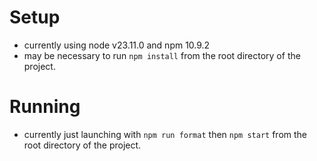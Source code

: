 # Setup
- currently using node v23.11.0 and npm 10.9.2
- may be necessary to run `npm install` from the root directory of the project.

# Running
- currently just launching with `npm run format` then `npm start` from the root directory of the project.